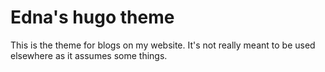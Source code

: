 # Edna's hugo theme

This is the theme for blogs on my website. It's not really meant to be used elsewhere as it assumes some things.